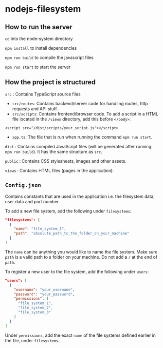 # nodejs-filesystem

## How to run the server
`cd` into the node-system directory


`npm install` to install dependencies


`npm run build` to compile the javascript files


`npm run start` to start the server

## How the project is structured

`src` : Contains TypeScript source files
    
* `src/routes`: Contains backend/server code for handling routes, http requests and API stuff.
* `src/scripts`: Contains frontend/browser code. To add a script in a HTML file located in the `/views` directory, add this before `</body>`:

 `<script src="/dist/scripts/your_script.js"></script>` 


* `app.ts`: The file that is run when running the command `npm run start`.


`dist` : Contains compiled JavaScript files (will be generated after running `npm run build`). It has the same structure as `src`.


`public` : Contains CSS stylesheets, images and other assets.


`views` : Contains HTML files (pages in the application).


## `Config.json`
Contains constants that are used in the application i.e. the filesystem data, user data and port number.

To add a new file system, add the following under `filesystems`: 

```json
"filesystems": [
  { 
    "name": "file_system_1", 
    "path": "absolute_path_to_the_folder_on_your_machine"
  }
]
```

The `name` can be anything you would like to name the file system. Make sure `path` is a valid path to a folder on your machine. Do not add a `/` at the end of `path`.

To register a new user to the file system, add the following under `users`:

```json
"users": [
  {
    "username": "your_username",
    "password": "your_password",
    "permissions": [
      "file_system_1",
      "file_system_2",
      "file_system_3"
    ]
  }
]

```

Under `permissions`, add the exact `name` of the file systems defined earlier in the file, under `filesystems`.